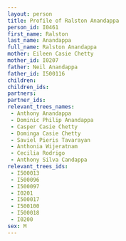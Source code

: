 ```yaml
---
layout: person
title: Profile of Ralston Anandappa
person_id: I0461
first_name: Ralston
last_name: Anandappa
full_name: Ralston Anandappa
mother: Eileen Casie Chetty
mother_id: I0207
father: Neil Anandappa
father_id: I500116
children:
children_ids:
partners:
partner_ids:
relevant_trees_names:
 - Anthony Anandappa
 - Dominic Philip Anandappa
 - Casper Casie Chetty
 - Dominga Casie Chetty
 - Saviel Pieris Tavarayan
 - Anthonia Wijeratnam
 - Cecilia Rodrigo
 - Anthony Silva Candappa
relevant_trees_ids:
 - I500013
 - I500096
 - I500097
 - I0201
 - I500017
 - I500100
 - I500018
 - I0200
sex: M
---
```


